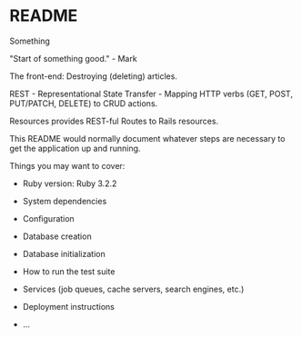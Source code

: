 # README

Something 

"Start of something good." - Mark 

The front-end: Destroying (deleting) articles.

REST - Representational State Transfer - Mapping HTTP verbs (GET, POST, PUT/PATCH, DELETE) to CRUD actions.

Resources provides REST-ful Routes to Rails resources.    

This README would normally document whatever steps are necessary to get the
application up and running.

Things you may want to cover:

* Ruby version: Ruby 3.2.2

* System dependencies


* Configuration


* Database creation


* Database initialization


* How to run the test suite


* Services (job queues, cache servers, search engines, etc.)


* Deployment instructions

* ...
